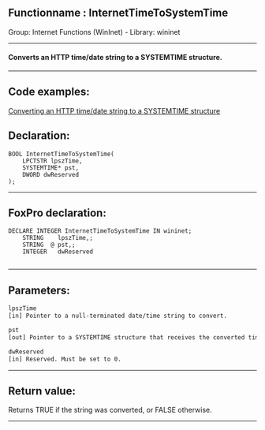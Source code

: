 <link rel="stylesheet" type="text/css" href="../../css/win32api.css">  
<link rel="stylesheet" href="https://cdnjs.cloudflare.com/ajax/libs/font-awesome/4.7.0/css/font-awesome.min.css">

## Functionname : InternetTimeToSystemTime
Group: Internet Functions (WinInet) - Library: wininet    
***  


#### Converts an HTTP time/date string to a SYSTEMTIME structure.
***  


## Code examples:
[Converting an HTTP time/date string to a SYSTEMTIME structure](../../samples/sample_328.md)  

## Declaration:
```foxpro  
BOOL InternetTimeToSystemTime(
	LPCTSTR lpszTime,
	SYSTEMTIME* pst,
	DWORD dwReserved
);  
```  
***  


## FoxPro declaration:
```foxpro  
DECLARE INTEGER InternetTimeToSystemTime IN wininet;
	STRING    lpszTime,;
	STRING  @ pst,;
	INTEGER   dwReserved
  
```  
***  


## Parameters:
```txt  
lpszTime
[in] Pointer to a null-terminated date/time string to convert.

pst
[out] Pointer to a SYSTEMTIME structure that receives the converted time.

dwReserved
[in] Reserved. Must be set to 0.  
```  
***  


## Return value:
Returns TRUE if the string was converted, or FALSE otherwise.  
***  

